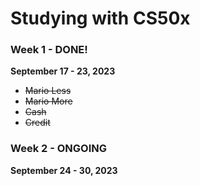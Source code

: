 # Studying with CS50x
### Week 1 - DONE!
**September 17 - 23, 2023**  
* ~~Mario Less~~  
* ~~Mario More~~  
* ~~Cash~~  
* ~~Credit~~  
### Week 2 - ONGOING
**September 24 - 30, 2023**    
